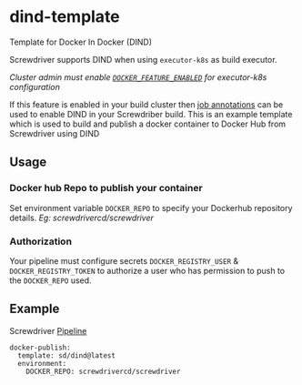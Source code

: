 # dind-template
Template for Docker In Docker (DIND)

Screwdriver supports DIND when using `executor-k8s` as build executor. 

*Cluster admin must enable [`DOCKER_FEATURE_ENABLED`](https://docs.screwdriver.cd/cluster-management/configure-api#executor-plugin) for executor-k8s configuration*

If this feature is enabled in your build cluster then [job annotations](https://docs.screwdriver.cd/user-guide/configuration/annotations#job-level-annotations) can be used to enable DIND in your Screwdriber build. This is an example template which is used to build and publish a docker container to Docker Hub from Screwdriver using DIND

## Usage

### Docker hub Repo to publish your container

Set environment variable `DOCKER_REPO` to specify your Dockerhub repository details. *Eg: screwdrivercd/screwdriver*

### Authorization

Your pipeline must configure secrets `DOCKER_REGISTRY_USER` & `DOCKER_REGISTRY_TOKEN` to authorize a user who has permission to push to the `DOCKER_REPO` used.

## Example

Screwdriver [Pipeline](https://cd.screwdriver.cd/pipelines/1/events)

```
docker-publish:
  template: sd/dind@latest
  environment:
    DOCKER_REPO: screwdrivercd/screwdriver
```

